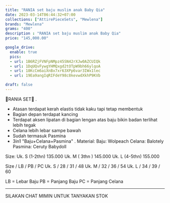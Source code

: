 ```yaml
---
title: "RANIA set baju muslim anak Baby Qia"
date: 2023-03-14T06:44:32+07:00
collections: ["AttirePieceSets", "Mewlena"]
brands: "Mewlena"
grams: "400"
description : "RANIA set baju muslim anak Baby Qia"
price: "145,000.00"

google_drive:
  enable: true
  pics:
  - url: 1B6RZjFVNFpNMpz45SN42rXJw0AZCUIQk
  - url: 1DqUQvFywgYHMQxgd2tOTpW9bh66ylqoA
  - url: 18KcCm6aiXnBx7xr63XPp6var3IWx1lec
  - url: 19Ea9angIqRIFdeY98c8kevwdXkhP9KVb

draft: false
---
```


🎀RANIA SET🎀
.
* Atasan terdapat kerah elastis tidak kaku tapi tetap membentuk
* Bagian depan terdapat kancing
* Terdapat aksen lipatan di bagian lengan atas baju bikin badan terlihat lebih tegak
* Celana lebih lebar sampe bawah 
* Sudah termasuk Pasmina
* 3in1 "Baju+Celana+Pasmina"
.
Material: 
Baju: Wolpeach
Celana: Balotely
Pasmina: Ceruty Babydoll

Size:
Uk. S (1-2thn) 135.000
Uk. M ( 3thn ) 145.000
Uk. L (4-5thn) 155.000

Size / LB / PB / PC
Uk. S / 28 / 31 / 48
Uk. M / 32 / 36 / 54
Uk. L / 34 / 39 / 60

LB = Lebar Baju
PB = Panjang Baju
PC = Panjang Celana

----

SILAKAN CHAT MIMIN UNTUK TANYAKAN STOK
